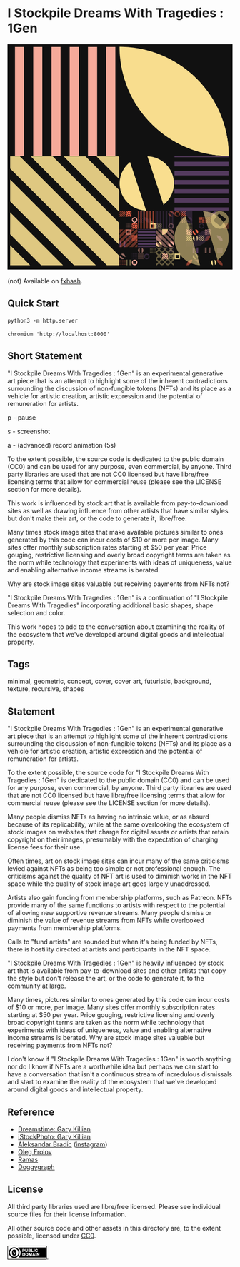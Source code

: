 I Stockpile Dreams With Tragedies : 1Gen
===

[![sample image](../img/stockpile-dream-tragedies_1.png)](https://github.com/abetusk/iao/tree/main/i-stockpile-dreams-with-tragedies_1gen)

(not) Available on [fxhash](https://www.fxhash.xyz/generative/slug/i-stockpile-dreams-with-tragedies-1gen).

Quick Start
---

```
python3 -m http.server
```

```
chromium 'http://localhost:8000'
```

Short Statement
---

"I Stockpile Dreams With Tragedies : 1Gen" is an experimental generative art piece that is an attempt to highlight some of the inherent contradictions surrounding the discussion of non-fungible tokens (NFTs) and its place as a vehicle for artistic creation, artistic expression and the potential of remuneration for artists.

p - pause

s - screenshot

a - (advanced) record animation (5s)

To the extent possible, the source code is dedicated to the public domain (CC0) and can be used for any purpose, even commercial, by anyone. Third party libraries are used that are not CC0 licensed but have libre/free licensing terms that allow for commercial reuse (please see the LICENSE section for more details).

This work is influenced by stock art that is available from pay-to-download sites as well as drawing influence from other artists that have similar styles but don't make their art, or the code to generate it, libre/free.

Many times stock image sites that make available pictures similar to ones generated by this code can incur costs of $10 or more per image. Many sites offer monthly subscription rates starting at $50 per year. Price gouging, restrictive licensing and overly broad copyright terms are taken as the norm while technology that experiments with ideas of uniqueness, value and enabling alternative income streams is berated.

Why are stock image sites valuable but receiving payments from NFTs not?

"I Stockpile Dreams With Tragedies : 1Gen" is a continuation of "I Stockpile Dreams With Tragedies" incorporating additional basic shapes, shape selection and color.

This work hopes to add to the conversation about examining the reality of the ecosystem that we've developed around digital goods and intellectual property.

Tags
---

minimal, geometric, concept, cover, cover art, futuristic, background, texture, recursive, shapes

Statement
---

"I Stockpile Dreams With Tragedies : 1Gen"
is an experimental generative art piece
that is an attempt to highlight
some of the inherent contradictions
surrounding the discussion of non-fungible
tokens (NFTs) and its place as a vehicle
for artistic creation, artistic expression
and the potential of remuneration for artists.

To the extent possible,
the source code for
"I Stockpile Dreams With Tragedies : 1Gen"
is dedicated to the public domain (CC0)
and can be used for any purpose, even commercial,
by anyone.
Third party libraries are used that are not CC0
licensed but have libre/free licensing terms
that allow for commercial reuse (please see
the LICENSE section for more details).

Many people dismiss NFTs as having no intrinsic
value, or as absurd because of its
replicability, while at the same overlooking the
ecosystem of stock images on websites that
charge for digital assets or artists that retain
copyright on their images, presumably with the
expectation of charging license fees for their
use.

Often times, art on stock image sites can
incur many of the same criticisms levied
against NFTs as being too simple or not
professional enough.
The criticisms against the quality of NFT
art is used to diminish works in the NFT space while
the quality of stock image art goes largely
unaddressed.

Artists also gain funding from membership
platforms, such as Patreon.
NFTs provide many of the same functions
to artists with respect to the potential
of allowing new supportive revenue streams.
Many people dismiss or diminish the value
of revenue streams from NFTs while
overlooked payments from membership platforms.

Calls to "fund artists" are sounded but
when it's being funded by NFTs, there is hostility
directed at artists and participants in the NFT
space.

"I Stockpile Dreams With Tragedies : 1Gen" is heavily
influenced by stock art that is available from
pay-to-download sites and other artists
that copy the style but don't release the
art, or the code to generate it, to the community
at large.

Many times, pictures similar to
ones generated by this code can incur costs of $10
or more, per image.
Many sites offer monthly subscription rates starting
at $50 per year.
Price gouging, restrictive licensing and overly
broad copyright terms are taken as the norm
while technology that experiments with ideas
of uniqueness, value and enabling alternative
income streams is berated.
Why are stock image sites valuable but receiving payments
from NFTs not?

I don't know if "I Stockpile Dreams With Tragedies : 1Gen"
is worth anything nor do I know if NFTs are
a worthwhile idea but perhaps we can start
to have a conversation that isn't a continuous
stream of incredulous dismissals and start to examine
the reality of the ecosystem that we've developed
around digital goods and intellectual property.

Reference
---

* [Dreamstime: Gary Killian](https://www.dreamstime.com/stock-illustration-vector-minimal-covers-procedural-design-futuristic-minimalistic-layout-conceptual-generative-background-journal-vector-minimal-image99452072)
* [iStockPhoto: Gary Killian](https://www.istockphoto.com/vector/vector-minimal-covers-procedural-design-futuristic-minimalistic-layout-conceptual-gm954662046-260653001)
* [Aleksandar Bradic](https://ello.co/randomwalks) ([instagram](https://www.instagram.com/alek/))
* [Oleg Frolov](https://dribbble.com/Volorf/projects/1009403-Posters)
* [Ramas](https://www.vectorstock.com/royalty-free-vector/geometric-minimalistic-color-composition-template-vector-32113178)
* [Doggygraph](https://www.vectorstock.com/royalty-free-vector/modern-geometric-abstract-background-vector-40198839)


License
---

All third party libraries used are libre/free licensed.
Please see individual source files for their license information.

All other source code and other assets in this directory are, to the extent possible, licensed
under [CC0](https://creativecommons.org/publicdomain/zero/1.0/).

![CC0](../img/cc0_88x31.png).
